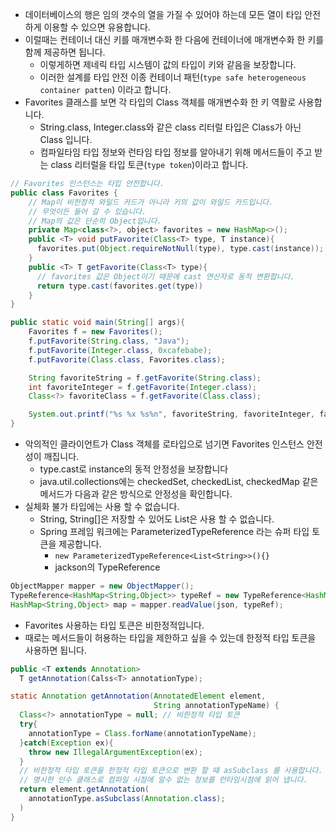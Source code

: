 * 데이터베이스의 행은 임의 갯수의 열을 가질 수 있어야 하는데 모든 열이 타입 안전하게 이용할 수 있으면 유용합니다.
* 이럴때는 컨테이너 대신 키를 매개변수화 한 다음에 컨테이너에 매개변수화 한 키를 함께 제공하면 됩니다.
  * 이렇게하면 제네릭 타입 시스템이 값의 타입이 키와 같음을 보장합니다. 
  * 이러한 설계를 타입 안전 이종 컨테이너 패턴(`type safe heterogeneous container patten`) 이라고 합니다.
* Favorites 클래스를 보면 각 타입의 Class 객체를 매개변수화 한 키 역활로 사용합니다. 
  * String.class, Integer.class와 같은 class 리터럴 타입은 Class가 아닌 Class<T> 입니다.
  * 컴파일타임 타입 정보와 런타임 타입 정보를 알아내기 위해 메서드들이 주고 받는 class 리터럴을 타입 토큰(`type token`)이라고 합니다.
```java
// Favorites 인스턴스는 타입 안전합니다.
public class Favorites {
    // Map이 비한정적 와일드 카드가 아니라 키의 값이 와일드 카드입니다.
    // 무엇이든 들어 갈 수 있습니다. 
    // Map의 값은 단순히 Object입니다. 
    private Map<class<?>, object> favorites = new HashMap<>();
    public <T> void putFavorite(Class<T> type, T instance){
      favorites.put(Object.requireNotNull(type), type.cast(instance));  // type.cast로 instance의 동적 안정성을 보장합니다.
    }
    public <T> T getFavorite(Class<T> type){
      // favorites 값은 Object이기 때문에 cast 연산자로 동적 변환합니다. 
      return type.cast(favorites.get(type))
    }
}

public static void main(String[] args){
    Favorites f = new Favorites();
    f.putFavorite(String.class, "Java");
    f.putFavorite(Integer.class, 0xcafebabe);
    f.putFavorite(Class.class, Favorites.class);

    String favoriteString = f.getFavorite(String.class);
    int favoriteInteger = f.getFavorite(Integer.class);
    Class<?> favoriteClass = f.getFavorite(Class.class);

    System.out.printf("%s %x %s%n", favoriteString, favoriteInteger, favoriteClass.getName());
}
```
* 악의적인 클라이언트가 Class 객체를 로타입으로 넘기면 Favorites 인스턴스 안전성이 깨집니다. 
  * type.cast로 instance의 동적 안정성을 보장합니다
  * java.util.collections에는 checkedSet, checkedList, checkedMap 같은 메서드가 다음과 같은 방식으로 안정성을 확인합니다. 
* 실체화 불가 타입에는 사용 할 수 없습니다. 
  * String, String[]은 저장할 수 있어도 List<String>은 사용 할 수 없습니다.
  * Spring 프레임 워크에는 ParameterizedTypeReference 라는 슈퍼 타입 토큰을 제공합니다. 
    * `new ParameterizedTypeReference<List<String>>(){}`
    * jackson의 TypeReference
```java
ObjectMapper mapper = new ObjectMapper();
TypeReference<HashMap<String,Object>> typeRef = new TypeReference<HashMap<String,Object>>() {};
HashMap<String,Object> map = mapper.readValue(json, typeRef);
```

* Favorites 사용하는 타입 토큰은 비한정적입니다. 
* 때로는 메서드들이 허용하는 타입을 제한하고 싶을 수 있는데 한정적 타입 토큰을 사용하면 됩니다. 
```java
public <T extends Annotation>
  T getAnnotation(Calss<T> annotationType);

static Annotation getAnnotation(AnnotatedElement element,
                                String annotationTypeName) {
  Class<?> annotationType = null; // 비한정적 타입 토큰
  try{
    annotationType = Class.forName(annotationTypeName);
  }catch(Exception ex){
    throw new IllegalArgumentException(ex);
  }
  // 비한정적 타입 토큰을 한정적 타입 토큰으로 변환 할 떄 asSubclass 를 사용합니다.
  // 명시한 인수 클래스로 컴파일 시점에 알수 없는 정보를 런타임시점에 읽어 냅니다.
  return element.getAnnotation(
    annotationType.asSubclass(Annotation.class);
  )
}
```